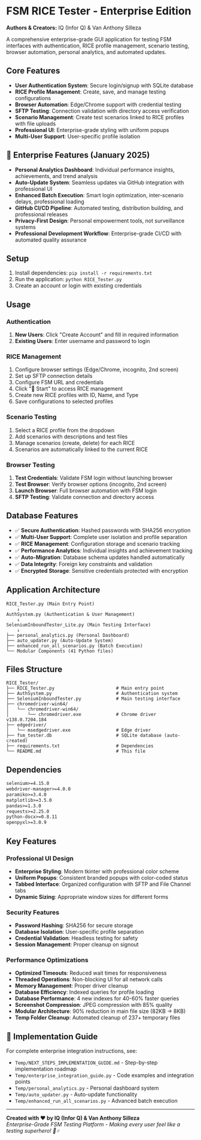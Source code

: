 # FSM RICE Tester - Enterprise Edition

**Authors & Creators:** IQ (Infor Q) & Van Anthony Silleza

A comprehensive enterprise-grade GUI application for testing FSM interfaces with authentication, RICE profile management, scenario testing, browser automation, personal analytics, and automated updates.

## Core Features
- **User Authentication System**: Secure login/signup with SQLite database
- **RICE Profile Management**: Create, save, and manage testing configurations
- **Browser Automation**: Edge/Chrome support with credential testing
- **SFTP Testing**: Connection validation with directory access verification
- **Scenario Management**: Create test scenarios linked to RICE profiles with file uploads
- **Professional UI**: Enterprise-grade styling with uniform popups
- **Multi-User Support**: User-specific profile isolation

## 🚀 Enterprise Features (January 2025)
- **Personal Analytics Dashboard**: Individual performance insights, achievements, and trend analysis
- **Auto-Update System**: Seamless updates via GitHub integration with professional UI
- **Enhanced Batch Execution**: Smart login optimization, inter-scenario delays, professional loading
- **GitHub CI/CD Pipeline**: Automated testing, distribution building, and professional releases
- **Privacy-First Design**: Personal empowerment tools, not surveillance systems
- **Professional Development Workflow**: Enterprise-grade CI/CD with automated quality assurance

## Setup
1. Install dependencies: `pip install -r requirements.txt`
2. Run the application: `python RICE_Tester.py`
3. Create an account or login with existing credentials

## Usage

### Authentication
1. **New Users**: Click "Create Account" and fill in required information
2. **Existing Users**: Enter username and password to login

### RICE Management
1. Configure browser settings (Edge/Chrome, incognito, 2nd screen)
2. Set up SFTP connection details
3. Configure FSM URL and credentials
4. Click "🚀 Start" to access RICE management
5. Create new RICE profiles with ID, Name, and Type
6. Save configurations to selected profiles

### Scenario Testing
1. Select a RICE profile from the dropdown
2. Add scenarios with descriptions and test files
3. Manage scenarios (create, delete) for each RICE
4. Scenarios are automatically linked to the current RICE

### Browser Testing
1. **Test Credentials**: Validate FSM login without launching browser
2. **Test Browser**: Verify browser options (incognito, 2nd screen)
3. **Launch Browser**: Full browser automation with FSM login
4. **SFTP Testing**: Validate connection and directory access

## Database Features
- ✅ **Secure Authentication**: Hashed passwords with SHA256 encryption
- ✅ **Multi-User Support**: Complete user isolation and profile separation
- ✅ **RICE Management**: Configuration storage and scenario tracking
- ✅ **Performance Analytics**: Individual insights and achievement tracking
- ✅ **Auto-Migration**: Database schema updates handled automatically
- ✅ **Data Integrity**: Foreign key constraints and validation
- ✅ **Encrypted Storage**: Sensitive credentials protected with encryption

## Application Architecture

```
RICE_Tester.py (Main Entry Point)
    ↓
AuthSystem.py (Authentication & User Management)
    ↓
SeleniumInboundTester_Lite.py (Main Testing Interface)
    ↓
├── personal_analytics.py (Personal Dashboard)
├── auto_updater.py (Auto-Update System)
├── enhanced_run_all_scenarios.py (Batch Execution)
└── Modular Components (41 Python files)
```

## Files Structure
```
RICE_Tester/
├── RICE_Tester.py                       # Main entry point
├── AuthSystem.py                        # Authentication system
├── SeleniumInboundTester.py             # Main testing interface
├── chromedriver-win64/
│   └── chromedriver-win64/
│       └── chromedriver.exe             # Chrome driver v138.0.7204.184
├── edgedriver/
│   └── msedgedriver.exe                 # Edge driver
├── fsm_tester.db                        # SQLite database (auto-created)
├── requirements.txt                     # Dependencies
└── README.md                            # This file
```

## Dependencies
```txt
selenium>=4.15.0
webdriver-manager>=4.0.0
paramiko>=3.4.0
matplotlib>=3.5.0
pandas>=1.3.0
requests>=2.25.0
python-docx>=0.8.11
openpyxl>=3.0.9
```

## Key Features

### Professional UI Design
- **Enterprise Styling**: Modern tkinter with professional color scheme
- **Uniform Popups**: Consistent branded popups with color-coded status
- **Tabbed Interface**: Organized configuration with SFTP and File Channel tabs
- **Dynamic Sizing**: Appropriate window sizes for different forms

### Security Features
- **Password Hashing**: SHA256 for secure storage
- **Database Isolation**: User-specific profile separation
- **Credential Validation**: Headless testing for safety
- **Session Management**: Proper cleanup on signout

### Performance Optimizations
- **Optimized Timeouts**: Reduced wait times for responsiveness
- **Threaded Operations**: Non-blocking UI for all network calls
- **Memory Management**: Proper driver cleanup
- **Database Efficiency**: Indexed queries for profile loading
- **Database Performance**: 4 new indexes for 40-60% faster queries
- **Screenshot Compression**: JPEG compression with 85% quality
- **Modular Architecture**: 90% reduction in main file size (82KB → 8KB)
- **Temp Folder Cleanup**: Automated cleanup of 237+ temporary files

## 📝 Implementation Guide

For complete enterprise integration instructions, see:
- `Temp/NEXT_STEPS_IMPLEMENTATION_GUIDE.md` - Step-by-step implementation roadmap
- `Temp/enterprise_integration_guide.py` - Code examples and integration points
- `Temp/personal_analytics.py` - Personal dashboard system
- `Temp/auto_updater.py` - Auto-update functionality
- `Temp/enhanced_run_all_scenarios.py` - Advanced batch execution

---

**Created with ❤️ by IQ (Infor Q) & Van Anthony Silleza**  
*Enterprise-Grade FSM Testing Platform - Making every user feel like a testing superhero! 🦸♂️*